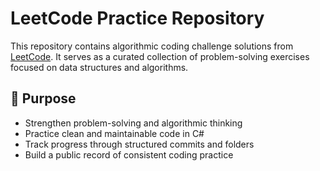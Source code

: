 # LeetCode Practice Repository

This repository contains algorithmic coding challenge solutions from [LeetCode](https://leetcode.com/). It serves as a curated collection of problem-solving exercises focused on data structures and algorithms.

## 🎯 Purpose

- Strengthen problem-solving and algorithmic thinking
- Practice clean and maintainable code in C#
- Track progress through structured commits and folders
- Build a public record of consistent coding practice
